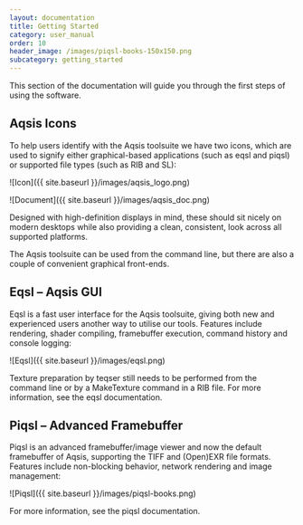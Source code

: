 ```yaml
---
layout: documentation
title: Getting Started 
category: user_manual
order: 10
header_image: /images/piqsl-books-150x150.png
subcategory: getting_started
---
```


This section of the documentation will guide you through the first steps of using the software.

Aqsis Icons
-----------

To help users identify with the Aqsis toolsuite we have two icons, which are used to signify either graphical-based applications (such as eqsl and piqsl) or supported file types (such as RIB and SL):

![Icon]({{ site.baseurl }}/images/aqsis_logo.png)

![Document]({{ site.baseurl }}/images/aqsis_doc.png)

Designed with high-definition displays in mind, these should sit nicely on modern desktops while also providing a clean, consistent, look across all supported platforms.

The Aqsis toolsuite can be used from the command line, but there are also a couple of convenient graphical front-ends.

Eqsl – Aqsis GUI
----------------

Eqsl is a fast user interface for the Aqsis toolsuite, giving both new and experienced users another way to utilise our tools.
Features include rendering, shader compiling, framebuffer execution, command history and console logging:

![Eqsl]({{ site.baseurl }}/images/eqsl.png)

Texture preparation by teqser still needs to be performed from the command line or by a MakeTexture command in a RIB file. For more information, see the eqsl documentation.

Piqsl – Advanced Framebuffer
----------------------------

Piqsl is an advanced framebuffer/image viewer and now the default framebuffer of Aqsis, supporting the TIFF and (Open)EXR file formats.
Features include non-blocking behavior, network rendering and image management:

![Piqsl]({{ site.baseurl }}/images/piqsl-books.png)

For more information, see the piqsl documentation.
